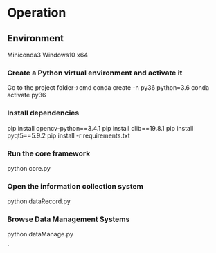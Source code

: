 # Operation

## Environment
Miniconda3 Windows10 x64

### Create a Python virtual environment and activate it
 Go to the project folder->cmd
 conda create -n py36 python=3.6
 conda activate py36

### Install dependencies
 pip install opencv-python==3.4.1
 pip install dlib==19.8.1
 pip install pyqt5==5.9.2
 pip install -r requirements.txt

### Run the core framework

 python core.py

### Open the information collection system

 python dataRecord.py

### Browse Data Management Systems

 python dataManage.py


`

